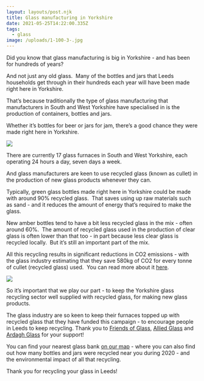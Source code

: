 ```yaml
---
layout: layouts/post.njk
title: Glass manufacturing in Yorkshire
date: 2021-05-25T14:22:00.335Z
tags:
  - glass
image: /uploads/1-100-3-.jpg
---
```

Did you know that glass manufacturing is big in Yorkshire - and has been for hundreds of years?

And not just any old glass.  Many of the bottles and jars that Leeds households get through in their hundreds each year will have been made right here in Yorkshire.

That’s because traditionally the type of glass manufacturing that manufacturers in South and West Yorkshire have specialised in is the production of containers, bottles and jars.

Whether it’s bottles for beer or jars for jam, there’s a good chance they were made right here in Yorkshire.

![](/uploads/yorkshire-story-fb.jpg)

There are currently 17 glass furnaces in South and West Yorkshire, each operating 24 hours a day, seven days a week.

And glass manufacturers are keen to use recycled glass (known as cullet) in the production of new glass products whenever they can.

Typically, green glass bottles made right here in Yorkshire could be made with around 90% recycled glass.  That saves using up raw materials such as sand - and it reduces the amount of energy that’s required to make the glass.  

New amber bottles tend to have a bit less recycled glass in the mix - often around 60%.  The amount of recycled glass used in the production of clear glass is often lower than that too - in part because less clear glass is recycled locally.  But it’s still an important part of the mix.  

All this recycling results in significant reductions in CO2 emissions - with the glass industry estimating that they save 580kg of CO2 for every tonne of cullet (recycled glass) used.  You can read more about it [here](https://www.zerowasteleeds.org.uk/tips/environmental-impact-of-glass/).  

![](/uploads/20-100.jpg)

So it’s important that we play our part - to keep the Yorkshire glass recycling sector well supplied with recycled glass, for making new glass products.

The glass industry are so keen to keep their furnaces topped up with recycled glass that they have funded this campaign - to encourage people in Leeds to keep recycling.  Thank you to [Friends of Glass](https://www.friendsofglass.com/), [Allied Glass](https://www.allied-glass.com/) and [Ardagh Glass](https://www.ardaghgroup.com/) for your support!

You can find your nearest glass bank [on our map](https://www.zerowasteleeds.org.uk/projects/leeds-glass-recycling/#map) - where you can also find out how many bottles and jars were recycled near you during 2020 - and the environmental impact of all that recycling.

Thank you for recycling your glass in Leeds!
